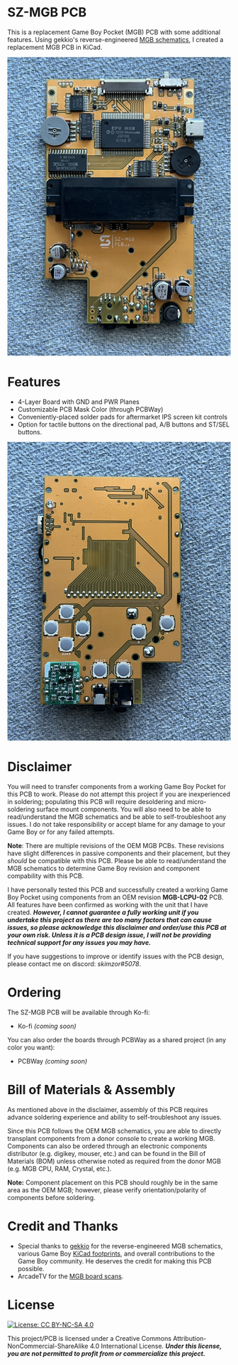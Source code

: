 # SZ-MGB PCB

This is a replacement Game Boy Pocket (MGB) PCB with some additional features.  Using gekkio's reverse-engineered [MGB schematics](https://github.com/Gekkio/gb-schematics/tree/main/MGB-xCPU), I created a replacement MGB PCB in KiCad. 

![](images/sz-mgb_soldered_back.JPEG)

# Features

- 4-Layer Board with GND and PWR Planes
- Customizable PCB Mask Color (through PCBWay)
- Conveniently-placed solder pads for aftermarket IPS screen kit controls
- Option for tactile buttons on the directional pad, A/B buttons and ST/SEL buttons.

![](images/sz-mgb_soldered_front.JPEG)

# Disclaimer
You will need to transfer components from a working Game Boy Pocket for this PCB to work.  Please do not attempt this project if you are inexperienced in soldering; populating this PCB will require desoldering and micro-soldering surface mount components.  You will also need to be able to read/understand the MGB schematics and be able to self-troubleshoot any issues.  I do not take responsibility or accept blame for any damage to your Game Boy or for any failed attempts. 

**Note**: There are multiple revisions of the OEM MGB PCBs.  These revisions have slight differences in passive components and their placement, but they *should* be compatible with this PCB.  Please be able to read/understand the MGB schematics to determine Game Boy revision and component compability with this PCB.

I have personally tested this PCB and successfully created a working Game Boy Pocket using components from an OEM revision **MGB-LCPU-02** PCB. All features have been confirmed as working with the unit that I have created. ***However, I cannot guarantee a fully working unit if you undertake this project as there are too many factors that can cause issues, so please acknowledge this disclaimer and order/use this PCB at your own risk. Unless it is a PCB design issue, I will not be providing technical support for any issues you may have.***

If you have suggestions to improve or identify issues with the PCB design, please contact me on discord: *skimzor#5078*.

# Ordering

The SZ-MGB PCB will be available through Ko-fi:

- Ko-fi *(coming soon)*

You can also order the boards through PCBWay as a shared project (in any color you want):

- PCBWay *(coming soon)*

# Bill of Materials & Assembly

As mentioned above in the disclaimer, assembly of this PCB requires advance soldering experience and ability to self-troubleshoot any issues.

Since this PCB follows the OEM MGB schematics, you are able to directly transplant components from a donor console to create a working MGB.  Components can also be ordered through an electronic components distributor (e.g. digikey, mouser, etc.) and can be found in the Bill of Materials (BOM) unless otherwise noted as required from the donor MGB (e.g. MGB CPU, RAM, Crystal, etc.). 

**Note:** Component placement on this PCB should roughly be in the same area as the OEM MGB; however, please verify orientation/polarity of components before soldering.

# Credit and Thanks

- Special thanks to [gekkio](https://gekkio.fi/) for the reverse-engineered MGB schematics, various Game Boy [KiCad footprints](https://github.com/Gekkio/gekkio-kicad-libs), and overall contributions to the Game Boy community. He deserves the credit for making this PCB possible.
- ArcadeTV for the [MGB board scans](https://www.dropbox.com/sh/33886pwfi08kvxg/AAABOeOZqH1v53pUM_-8uHrOa?dl=0).

# License

 [![License: CC BY-NC-SA 4.0](https://licensebuttons.net/l/by-nc-sa/4.0/80x15.png)](https://creativecommons.org/licenses/by-nc-sa/4.0/)
 
This project/PCB is licensed under a Creative Commons Attribution-NonCommercial-ShareAlike 4.0 International License. ***Under this license, you are not permitted to profit from or commercialize this project.***
